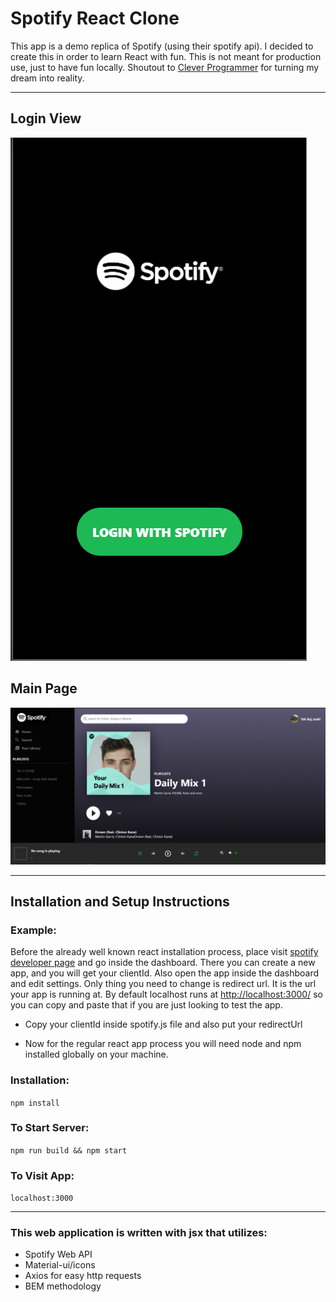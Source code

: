 # Spotify React Clone
This app is a demo replica of Spotify (using their spotify api).
I decided to create this in order to learn React with fun. This is not meant for production use, just to have fun locally.
Shoutout to [Clever Programmer](https://www.youtube.com/channel/UCqrILQNl5Ed9Dz6CGMyvMTQ) for turning my dream into reality.

-----

## Login View

![Screenshot](Screenshot1.png)

## Main Page 

![Screenshot](Screenshot2.png)

-----

## Installation and Setup Instructions

### Example:
Before the already well known react installation process, place visit [spotify developer page](https://developer.spotify.com/) and go inside the dashboard. There you can create a new app, and you will get your clientId. Also open the app inside the dashboard and edit settings. Only thing you need to change is redirect url. It is the url your app is running at. By default localhost runs at [http://localhost:3000/](http://localhost:3000) so you can copy and paste that if you are just looking to test the app.

- Copy your clientId inside spotify.js file and also put your redirectUrl

- Now for the regular react app process you will need node and npm installed globally on your machine.

### Installation:

`npm install`

### To Start Server:

`npm run build && npm start`

### To Visit App:

`localhost:3000`

-----

### This web application is written with jsx that utilizes:

- Spotify Web API
- Material-ui/icons
- Axios for easy http requests
- BEM methodology
